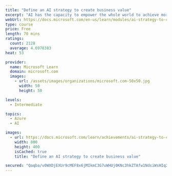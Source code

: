 ```yaml
---
title: "Define an AI strategy to create business value"
excerpt: "AI has the capacity to empower the whole world to achieve more. From empowering technical development teams to mobilizing an entire organization to unlock the true potential of AI, enterprises need to think strategically about AI – and they need to start today."
webUrl: https://docs.microsoft.com/en-us/learn/modules/ai-strategy-to-create-business-value/
type: course
price: Free
length: 70 mins
ratings:
  count: 2128
  average: 4.6978383
heat: 53

provider:
  name: Microsoft Learn
  domain: microsoft.com
  images:
    - url: /assets/images/organizations/microsoft.com-50x50.jpg
      width: 50
      height: 50

levels:
  - Intermediate

topics:
  - Azure
  - AI

images:
  - url: https://docs.microsoft.com/learn/achievements/ai-strategy-to-create-business-value-social.png
    width: 800
    height: 400
    isCached: true
    title: "Define an AI strategy to create business value"

secured: "Qaqba/v0WXDjEXUr9cMEF8x6jMIkmC3G7uWHUj0KNc3hkZTAfw1NdsiWsHIq2Z7HhKS/fXnQvSZdynTMG8H9vurzOX0ohtD2ck1tnSpi8eVoVfauKqz69MpxkHxGxZ/hSzbRKSB+ME55bCxQQyO69jDRbqwR2McGV47s/B/UEaFJz3WIcQNAs9OvwYYDuOXV7lsxywVkSRJCrDH3WR3MwPK9hmMA4NPj0XNAQ0DKqBEcXMumU2IYXxmG8kJ9I4RIVQMnesniS5jg+bSEPGQK1pDnGHY8oiVVa/ci/svHyZj0yzHWBUNciH3n4/PZUoU8d96QVo/mDIQu/DwgZbclkiN0dGcb1+22tt2DrAm+Uhar1bQfVcffhPViHMluqLX+bJ1Yc3S1oTGx456+V3BSIiATYWsR0Ivapr3ZW+iyLuA=;hEO1mGOi2X5djhKth2YXbw=="
---
```


